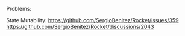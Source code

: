 [](https://rocket.rs/v0.4/guide/requests/)


Problems:

State Mutability:
https://github.com/SergioBenitez/Rocket/issues/359
https://github.com/SergioBenitez/Rocket/discussions/2043
